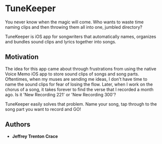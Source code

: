 # TuneKeeper

You never know when the magic will come. Who wants to waste time naming clips and then throwing them all into one, jumbled directory? 

TuneKeeper is iOS app for songwriters that automatically names, organizes and bundles sound clips and lyrics together into songs. 

## Motivation

The idea for this app came about through frustrations from using the native Voice Memo iOS app to store sound clips of songs
and song parts. Oftentimes, when my muses are sending me ideas, I don't have time to name the sound clips for fear of losing the flow.
Later, when I work on the chorus of a song, it takes forever to find the verse that I recorded a month ago. Is it 'New Recording 221' or
'New Recording 300'? 

TuneKeeper easily solves that problem. Name your song, tap through to the song part you want to record and GO! 

## Authors

* **Jeffrey Trenton Crace** 

